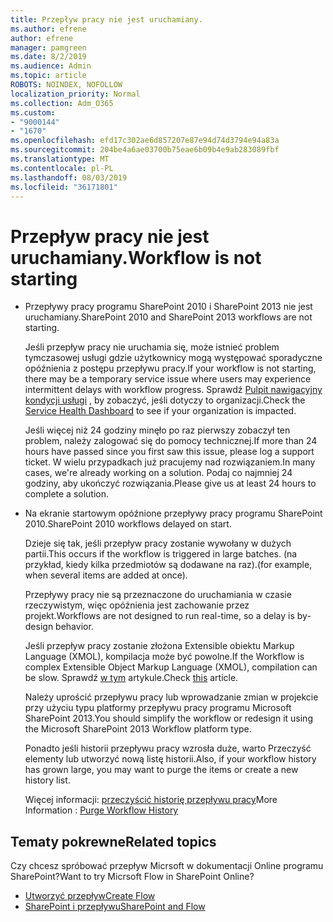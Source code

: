 ```yaml
---
title: Przepływ pracy nie jest uruchamiany.
ms.author: efrene
author: efrene
manager: pamgreen
ms.date: 8/2/2019
ms.audience: Admin
ms.topic: article
ROBOTS: NOINDEX, NOFOLLOW
localization_priority: Normal
ms.collection: Adm_O365
ms.custom:
- "9000144"
- "1670"
ms.openlocfilehash: efd17c302ae6d857207e87e94d74d3794e94a83a
ms.sourcegitcommit: 204be4a6ae03700b75eae6b09b4e9ab283089fbf
ms.translationtype: MT
ms.contentlocale: pl-PL
ms.lasthandoff: 08/03/2019
ms.locfileid: "36171801"
---
```

# <a name="workflow-is-not-starting"></a><span data-ttu-id="8e6bf-102">Przepływ pracy nie jest uruchamiany.</span><span class="sxs-lookup"><span data-stu-id="8e6bf-102">Workflow is not starting</span></span>

- <span data-ttu-id="8e6bf-103">Przepływy pracy programu SharePoint 2010 i SharePoint 2013 nie jest uruchamiany.</span><span class="sxs-lookup"><span data-stu-id="8e6bf-103">SharePoint 2010 and SharePoint 2013 workflows are not starting.</span></span>

    <span data-ttu-id="8e6bf-104">Jeśli przepływ pracy nie uruchamia się, może istnieć problem tymczasowej usługi gdzie użytkownicy mogą występować sporadyczne opóźnienia z postępu przepływu pracy.</span><span class="sxs-lookup"><span data-stu-id="8e6bf-104">If your workflow is not starting, there may be a temporary service issue where users may experience intermittent delays with workflow progress.</span></span> <span data-ttu-id="8e6bf-105">Sprawdź [Pulpit nawigacyjny kondycji usługi](https:/admin.microsoft.com/AdminPortal/Home#/servicehealth) , by zobaczyć, jeśli dotyczy to organizacji.</span><span class="sxs-lookup"><span data-stu-id="8e6bf-105">Check the [Service Health Dashboard](https:/admin.microsoft.com/AdminPortal/Home#/servicehealth) to see if your organization is impacted.</span></span>

    <span data-ttu-id="8e6bf-106">Jeśli więcej niż 24 godziny minęło po raz pierwszy zobaczył ten problem, należy zalogować się do pomocy technicznej.</span><span class="sxs-lookup"><span data-stu-id="8e6bf-106">If more than 24 hours have passed since you first saw this issue, please log a support ticket.</span></span> <span data-ttu-id="8e6bf-107">W wielu przypadkach już pracujemy nad rozwiązaniem.</span><span class="sxs-lookup"><span data-stu-id="8e6bf-107">In many cases, we're already working on a solution.</span></span> <span data-ttu-id="8e6bf-108">Podaj co najmniej 24 godziny, aby ukończyć rozwiązania.</span><span class="sxs-lookup"><span data-stu-id="8e6bf-108">Please give us at least 24 hours to complete a solution.</span></span>

- <span data-ttu-id="8e6bf-109">Na ekranie startowym opóźnione przepływy pracy programu SharePoint 2010.</span><span class="sxs-lookup"><span data-stu-id="8e6bf-109">SharePoint 2010 workflows delayed on start.</span></span>

    <span data-ttu-id="8e6bf-110">Dzieje się tak, jeśli przepływ pracy zostanie wywołany w dużych partii.</span><span class="sxs-lookup"><span data-stu-id="8e6bf-110">This occurs if the workflow is triggered in large batches.</span></span> <span data-ttu-id="8e6bf-111">(na przykład, kiedy kilka przedmiotów są dodawane na raz).</span><span class="sxs-lookup"><span data-stu-id="8e6bf-111">(for example, when several items are added at once).</span></span>

    <span data-ttu-id="8e6bf-112">Przepływy pracy nie są przeznaczone do uruchamiania w czasie rzeczywistym, więc opóźnienia jest zachowanie przez projekt.</span><span class="sxs-lookup"><span data-stu-id="8e6bf-112">Workflows are not designed to run real-time, so a delay is by-design behavior.</span></span>

    <span data-ttu-id="8e6bf-113">Jeśli przepływ pracy zostanie złożona Extensible obiektu Markup Language (XMOL), kompilacja może być powolne.</span><span class="sxs-lookup"><span data-stu-id="8e6bf-113">If the Workflow is complex Extensible Object Markup Language (XMOL), compilation can be slow.</span></span> <span data-ttu-id="8e6bf-114">Sprawdź [w tym](https://support.microsoft.com/en-us/kb/3043697) artykule.</span><span class="sxs-lookup"><span data-stu-id="8e6bf-114">Check [this](https://support.microsoft.com/en-us/kb/3043697) article.</span></span>

    <span data-ttu-id="8e6bf-115">Należy uprościć przepływu pracy lub wprowadzanie zmian w projekcie przy użyciu typu platformy przepływu pracy programu Microsoft SharePoint 2013.</span><span class="sxs-lookup"><span data-stu-id="8e6bf-115">You should simplify the workflow or redesign it using the Microsoft SharePoint 2013 Workflow platform type.</span></span>

    <span data-ttu-id="8e6bf-116">Ponadto jeśli historii przepływu pracy wzrosła duże, warto Przeczyść elementy lub utworzyć nową listę historii.</span><span class="sxs-lookup"><span data-stu-id="8e6bf-116">Also, if your workflow history has grown large, you may want to purge the items or create a new history list.</span></span>

    <span data-ttu-id="8e6bf-117">Więcej informacji: [przeczyścić historię przepływu pracy](https://blogs.technet.microsoft.com/marj/2015/08/07/sharepoint-2010-workflows-best-practice-purge-workflow-history-list-items/)</span><span class="sxs-lookup"><span data-stu-id="8e6bf-117">More Information : [Purge Workflow History](https://blogs.technet.microsoft.com/marj/2015/08/07/sharepoint-2010-workflows-best-practice-purge-workflow-history-list-items/)</span></span>


## <a name="related-topics"></a><span data-ttu-id="8e6bf-118">Tematy pokrewne</span><span class="sxs-lookup"><span data-stu-id="8e6bf-118">Related topics</span></span>
<span data-ttu-id="8e6bf-119">Czy chcesz spróbować przepływ Micrsoft w dokumentacji Online programu SharePoint?</span><span class="sxs-lookup"><span data-stu-id="8e6bf-119">Want to try Micrsoft Flow in SharePoint Online?</span></span>
- [<span data-ttu-id="8e6bf-120">Utworzyć przepływ</span><span class="sxs-lookup"><span data-stu-id="8e6bf-120">Create Flow</span></span>](https://support.office.com/article/Create-a-flow-for-a-list-or-library-in-SharePoint-Online-or-OneDrive-for-Business-a9c3e03b-0654-46af-a254-20252e580d01) 
- [<span data-ttu-id="8e6bf-121">SharePoint i przepływu</span><span class="sxs-lookup"><span data-stu-id="8e6bf-121">SharePoint and Flow</span></span>](https://flow.microsoft.com/blog/sharepoint-and-flow/) 


